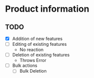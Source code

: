 # Product information

## TODO
- [X] Addition of new features
- [ ] Editing of existing features
    - No reaction
- [ ] Deletion of existing features
    - Throws Error
- [ ] Bulk actions
    - [ ] Bulk Deletion
